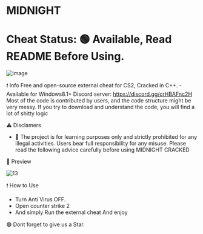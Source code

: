 # MIDNIGHT
# Cheat Status: 🟢 Available, Read README Before Using.
![image](https://github.com/user-attachments/assets/7b98d232-b345-4110-b4df-424fab978361)

❗ Info
Free and open-source external cheat for CS2, Cracked  in C++. - Available for Windows8.1+
Discord server: https://discord.gg/crHBAFnc2H
Most of the code is contributed by users, and the code structure might be very messy. If you try to download and understand the code, you will find a lot of shitty logic


⚠️ Disclamers

- 🚫 The project is for learning purposes only and strictly prohibited for any illegal activities. Users bear full responsibility for any misuse. Please read the following advice carefully before using MIDNIGHT CRACKED


📸 Preview

![13](https://github.com/user-attachments/assets/8145bcf2-0cbb-4aee-81bb-4e60b99194cf)


❗ How to Use 
- Turn Anti Virus OFF.
- Open counter strike 2 
- And simply Run the external cheat And enjoy
  

🟢 Dont forget to give us a Star.
